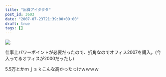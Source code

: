 ```yaml
---
title: "出費アイタタタ"
post_id: 3603
date: "2007-07-23T21:39:00+09:00"
draft: true
tags: []
---
```



![](https://danmaq.com/image/mixi/2007/507095227_46_s.jpg)

仕事上パワーポイントが必要だったので、折角なのでオフィス2007を購入。(今入ってるオフィスが2000だったし)

5.5万とかｍｊｓｋこんな高かったっけｗｗｗｗ
